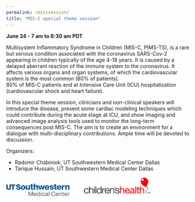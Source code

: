```yaml
---
permalink: /miscsession/
title: "MIS-C special theme session"
---
```


**June 24 - 7 am to 8:30 am PDT**

Multisystem Inflammatory Syndrome in Children (MIS-C, PIMS-TS), is a rare but serious condition associated with the coronavirus SARS-Cov-2
appearing in children typically of the age 4-18 years. It is caused by a delayed aberrant reaction of the immune system to the coronavirus.
It affects various organs and organ systems, of which the cardiovascular system is the most common (80% of patients).  
80% of MIS-C patients end at Intensive Care Unit (ICU) hospitalization (cardiovascular shock and heart failure). 
 
In this special theme session, clinicians and non-clinical speakers will introduce the disease, present some cardiac modeling techniques 
which could contribute during the acute stage at ICU, and show imaging and advanced image analysis tools used to monitor the long-term consequences 
post MIS-C. The aim is to create an environment for a dialogue with multi-disciplinary contributions. Ample time will be devoted to discussion. 
 
Organizers:       
* Radomir Chabiniok, UT Southwestern Medical Center Dallas
* Tarique Hussain, UT Southwestern Medical Center Dallas

<img src="/assets/images/MISClogo.png" width="400px" />
  



